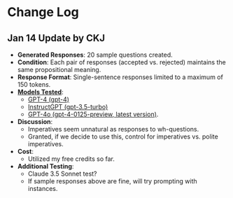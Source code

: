 # Change Log

## Jan 14 Update by CKJ
- **Generated Responses**: 20 sample questions created.
- **Condition**: Each pair of responses (accepted vs. rejected) maintains the same propositional meaning.
- **Response Format**: Single-sentence responses limited to a maximum of 150 tokens.
- [**Models Tested**](https://github.com/ninackjeong/LLM-alignment-data-generation/blob/main/scripts/gpt-family.ipynb):
  - [GPT-4 (gpt-4)](https://github.com/ninackjeong/LLM-alignment-data-generation/tree/main/generated-data/open-australian-legal-qa/GPT-4/test-phase2)
  - [InstructGPT (gpt-3.5-turbo)](https://github.com/ninackjeong/LLM-alignment-data-generation/tree/main/generated-data/open-australian-legal-qa/InstructGPT/test-phase1)
  - [GPT-4o (gpt-4-0125-preview, latest version)](https://github.com/ninackjeong/LLM-alignment-data-generation/tree/main/generated-data/open-australian-legal-qa/GPT-4o/test-phase1).
- **Discussion**:
  - Imperatives seem unnatural as responses to wh-questions.
  - Granted, if we decide to use this, control for imperatives vs. polite imperatives.
- **Cost**:
  - Utilized my free credits so far.
- **Additional Testing**:
  - Claude 3.5 Sonnet test?
  - If sample responses above are fine, will try prompting with instances.
